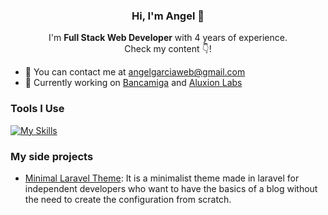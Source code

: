 <h3 align="center"> Hi, I'm Angel 👋 </h3>
<p align="center">I'm <strong>Full Stack Web Developer</strong> with 4 years of experience.<br />Check my content 👇!</p>

- 📧 You can contact me at angelgarciaweb@gmail.com
- 💼 Currently working on [Bancamiga](https://www.bancamiga.com/) and [Aluxion Labs](https://aluxion.com/)

<h3> Tools I Use </h3>

[![My Skills](https://skillicons.dev/icons?i=html,css,postcss,sass,bootstrap,tailwind,js,react,nextjs,dart,flutter,firebase,supabase,nodejs,python,fastapi,php,laravel,vite,postgres,mysql,wordpress,figma,xd,git,github,gitlab,aws)](https://jvngarcia.com)


<h3> My side projects </h3>

- [Minimal Laravel Theme](https://github.com/jvngarcia/minimal-theme): It is a minimalist theme made in laravel for independent developers who want to have the basics of a blog without the need to create the configuration from scratch.
